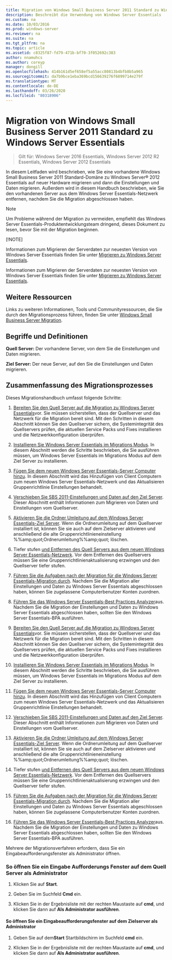 ```yaml
---
title: Migration von Windows Small Business Server 2011 Standard zu Windows Server Essentials
description: Beschreibt die Verwendung von Windows Server Essentials
ms.custom: na
ms.date: 10/03/2016
ms.prod: windows-server
ms.reviewer: na
ms.suite: na
ms.tgt_pltfrm: na
ms.topic: article
ms.assetid: c8325f87-fd79-471b-bf70-3f052692c383
author: nnamuhcs
ms.author: coreyp
manager: dongill
ms.openlocfilehash: 414b161d5ef658ef5a55acc80813b4bfb8b5a965
ms.sourcegitcommit: da7b9bce1eba369bcd156639276f6899714e279f
ms.translationtype: MT
ms.contentlocale: de-DE
ms.lasthandoff: 03/26/2020
ms.locfileid: "80318906"
---
```

# <a name="migrate-windows-small-business-server-2011-standard-to-windows-server-essentials"></a>Migration von Windows Small Business Server 2011 Standard zu Windows Server Essentials

>Gilt für: Windows Server 2016 Essentials, Windows Server 2012 R2 Essentials, Windows Server 2012 Essentials

In diesem Leitfaden wird beschrieben, wie Sie eine vorhandene Windows Small Business Server 2011 Standard-Domäne zu Windows Server® 2012 Essentials auf neuer Hardware migrieren und dann die Einstellungen und Daten migrieren. Außerdem wird in diesem Handbuch beschrieben, wie Sie den vorhandenen Server aus dem Windows Server Essentials-Netzwerk entfernen, nachdem Sie die Migration abgeschlossen haben.  
  
> [!NOTE]
>  Um Probleme während der Migration zu vermeiden, empfiehlt das Windows Server Essentials-Produktentwicklungsteam dringend, dieses Dokument zu lesen, bevor Sie mit der Migration beginnen.  
> 
> [!NOTE]
> 
>  Informationen zum Migrieren der Serverdaten zur neuesten Version von Windows Server Essentials finden Sie unter [Migrieren zu Windows Server Essentials](Migrate-from-Previous-Versions-to-Windows-Server-Essentials-or-Windows-Server-Essentials-Experience.md).  
> 
>  Informationen zum Migrieren der Serverdaten zur neuesten Version von Windows Server Essentials finden Sie unter [Migrieren zu Windows Server Essentials](../migrate/Migrate-from-Previous-Versions-to-Windows-Server-Essentials-or-Windows-Server-Essentials-Experience.md).  

  
## <a name="additional-resources"></a>Weitere Ressourcen  
 Links zu weiteren Informationen, Tools und Communityressourcen, die Sie durch den Migrationsprozess führen, finden Sie unter [Windows Small Business Server Migration](https://go.microsoft.com/fwlink/?LinkId=217520).  
  
## <a name="terms-and-definitions"></a>Begriffe und Definitionen  
 **Quell Server:** Der vorhandene Server, von dem Sie die Einstellungen und Daten migrieren.  
  
 **Ziel Server:** Der neue Server, auf den Sie die Einstellungen und Daten migrieren.  
  
## <a name="migration-process-summary"></a>Zusammenfassung des Migrationsprozesses  
 Dieses Migrationshandbuch umfasst folgende Schritte:  
  

1.  [Bereiten Sie den Quell Server auf die Migration zu Windows Server Essentials](Prepare-your-Source-Server-for-Windows-Server-Essentials-migration.md)vor.  Sie müssen sicherstellen, dass der Quellserver und das Netzwerk für die Migration bereit sind. Mit den Schritten in diesem Abschnitt können Sie den Quellserver sichern, die Systemintegrität des Quellservers prüfen, die aktuellen Service Packs und Fixes installieren und die Netzwerkkonfiguration überprüfen.  
  
2.  [Installieren Sie Windows Server Essentials im Migrations Modus](Install-Windows-Server-Essentials-in-migration-mode.md).  In diesem Abschnitt werden die Schritte beschrieben, die Sie ausführen müssen, um Windows Server Essentials im Migrations Modus auf dem Ziel Server zu installieren.  
  
3.  [Fügen Sie dem neuen Windows Server Essentials-Server Computer hinzu](Join-computers-to-the-new-Windows-Server-Essentials-server.md).  In diesem Abschnitt wird das Hinzufügen von Client Computern zum neuen Windows Server Essentials-Netzwerk und das Aktualisieren Gruppenrichtlinie Einstellungen behandelt.  
  
4.  [Verschieben Sie SBS 2011-Einstellungen und Daten auf den Ziel Server](Move-Windows-SBS-2011-Standard-settings-and-data-to-the-Destination-Server-for-Windows-Server-Essentials-migration.md).  Dieser Abschnitt enthält Informationen zum Migrieren von Daten und Einstellungen vom Quellserver.  
  
5.  [Aktivieren Sie die Ordner Umleitung auf dem Windows Server Essentials-Ziel Server](Enable-folder-redirection-on-the-Windows-Server-Essentials-Destination-Server.md).  Wenn die Ordnerumleitung auf dem Quellserver installiert ist, können Sie sie auch auf dem Zielserver aktivieren und anschließend die alte Gruppenrichtlinieneinstellung %%amp;quot;Ordnerumleitung%%amp;quot; löschen.  
  
6.  Tiefer stufen [und Entfernen des Quell Servers aus dem neuen Windows Server Essentials-Netzwerk](Demote-and-remove-the-Source-Server-from-the-new-Windows-Server-Essentials-network.md).  Vor dem Entfernen des Quellservers müssen Sie eine Gruppenrichtlinienaktualisierung erzwingen und den Quellserver tiefer stufen.  
  
7.  [Führen Sie die Aufgaben nach der Migration für die Windows Server Essentials-Migration durch](Perform-post-migration-tasks-for-Windows-Server-Essentials-migration.md).  Nachdem Sie die Migration aller Einstellungen und Daten zu Windows Server Essentials abgeschlossen haben, können Sie zugelassene Computerbenutzer Konten zuordnen.  
  
8.  [Führen Sie das Windows Server Essentials-Best Practices Analyzer](Run-the-Windows-Server-Essentials-Best-Practices-Analyzer.md)aus.  Nachdem Sie die Migration der Einstellungen und Daten zu Windows Server Essentials abgeschlossen haben, sollten Sie den Windows Server Essentials-BPA ausführen.  

1.  [Bereiten Sie den Quell Server auf die Migration zu Windows Server Essentials](../migrate/Prepare-your-Source-Server-for-Windows-Server-Essentials-migration.md)vor.  Sie müssen sicherstellen, dass der Quellserver und das Netzwerk für die Migration bereit sind. Mit den Schritten in diesem Abschnitt können Sie den Quellserver sichern, die Systemintegrität des Quellservers prüfen, die aktuellen Service Packs und Fixes installieren und die Netzwerkkonfiguration überprüfen.  
  
2.  [Installieren Sie Windows Server Essentials im Migrations Modus](../migrate/Install-Windows-Server-Essentials-in-migration-mode.md).  In diesem Abschnitt werden die Schritte beschrieben, die Sie ausführen müssen, um Windows Server Essentials im Migrations Modus auf dem Ziel Server zu installieren.  
  
3.  [Fügen Sie dem neuen Windows Server Essentials-Server Computer hinzu](../migrate/Join-computers-to-the-new-Windows-Server-Essentials-server.md).  In diesem Abschnitt wird das Hinzufügen von Client Computern zum neuen Windows Server Essentials-Netzwerk und das Aktualisieren Gruppenrichtlinie Einstellungen behandelt.  
  
4.  [Verschieben Sie SBS 2011-Einstellungen und Daten auf den Ziel Server](../migrate/Move-Windows-SBS-2011-Standard-settings-and-data-to-the-Destination-Server-for-Windows-Server-Essentials-migration.md).  Dieser Abschnitt enthält Informationen zum Migrieren von Daten und Einstellungen vom Quellserver.  
  
5.  [Aktivieren Sie die Ordner Umleitung auf dem Windows Server Essentials-Ziel Server](../migrate/Enable-folder-redirection-on-the-Windows-Server-Essentials-Destination-Server.md).  Wenn die Ordnerumleitung auf dem Quellserver installiert ist, können Sie sie auch auf dem Zielserver aktivieren und anschließend die alte Gruppenrichtlinieneinstellung %%amp;quot;Ordnerumleitung%%amp;quot; löschen.  
  
6.  Tiefer stufen [und Entfernen des Quell Servers aus dem neuen Windows Server Essentials-Netzwerk](../migrate/Demote-and-remove-the-Source-Server-from-the-new-Windows-Server-Essentials-network.md).  Vor dem Entfernen des Quellservers müssen Sie eine Gruppenrichtlinienaktualisierung erzwingen und den Quellserver tiefer stufen.  
  
7.  [Führen Sie die Aufgaben nach der Migration für die Windows Server Essentials-Migration durch](../migrate/Perform-post-migration-tasks-for-Windows-Server-Essentials-migration.md).  Nachdem Sie die Migration aller Einstellungen und Daten zu Windows Server Essentials abgeschlossen haben, können Sie zugelassene Computerbenutzer Konten zuordnen.  
  
8.  [Führen Sie das Windows Server Essentials-Best Practices Analyzer](../migrate/Run-the-Windows-Server-Essentials-Best-Practices-Analyzer.md)aus.  Nachdem Sie die Migration der Einstellungen und Daten zu Windows Server Essentials abgeschlossen haben, sollten Sie den Windows Server Essentials-BPA ausführen.  

  
 Mehrere der Migrationsverfahren erfordern, dass Sie ein Eingabeaufforderungsfenster als Administrator öffnen.  
  
###  <a name="to-open-a-command-prompt-window-on-the-source-server-as-an-administrator"></a><a name="BKMK_OpenACommandPromptAsAdmin"></a>So öffnen Sie ein Eingabe Aufforderungs Fenster auf dem Quell Server als Administrator  
  
1.  Klicken Sie auf **Start**.  
  
2.  Geben Sie im Suchfeld **Cmd** ein.  
  
3.  Klicken Sie in der Ergebnisliste mit der rechten Maustaste auf **cmd**, und klicken Sie dann auf **Als Administrator ausführen**.  
  
#### <a name="to-open-a-command-prompt-window-on-the-destination-server-as-an-administrator"></a>So öffnen Sie ein Eingabeaufforderungsfenster auf dem Zielserver als Administrator  
  
1.  Geben Sie auf dem**Start** Startbildschirm im Suchfeld **cmd** ein.  
  
2.  Klicken Sie in der Ergebnisliste mit der rechten Maustaste auf **cmd**, und klicken Sie dann auf **Als Administrator ausführen**.
